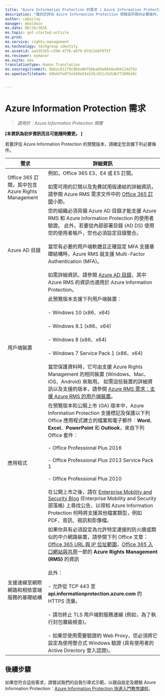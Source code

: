 ```yaml
---
title: "Azure Information Protection 的需求 | Azure Information Protection"
description: "識別您評估 Azure Information Protection 預覽版所需的必要條件。"
author: cabailey
manager: mbaldwin
ms.date: 08/29/2016
ms.topic: get-started-article
ms.prod: 
ms.service: rights-management
ms.technology: techgroup-identity
ms.assetid: aa4353e5-c5b0-47f6-a6f9-87d13e8f075f
ms.reviewer: eymanor
ms.suite: ems
translationtype: Human Translation
ms.sourcegitcommit: 6bbac611f9c8bba96fbbba69e8044e494134d792
ms.openlocfilehash: b9bb97e075e569e54e535c921c5d1db77200b20c


---
```


# Azure Information Protection 需求

>*適用於：Azure Information Protection 預覽*

**[本資訊為初步資訊而且可能隨時變更。 ]**

若要評估 Azure Information Protection 的預覽版本，請確定您具備下列必要條件。 

|需求|詳細資訊|
|---------------|--------------------|
|Office 365 訂閱，其中包含 Azure Rights Management|例如，Office 365 E3、E4 或 E5 訂閱。<br /><br />如需可用的訂閱以及免費試用版連結的詳細資訊，請參閱 Azure RMS 需求文件中的 [Office 365 訂閱](../get-started/requirements-subscriptions.md#office-365-subscription)小節。|
|Azure AD 目錄|您的組織必須具備 Azure AD 目錄才能支援 Azure RMS 和 Azure Information Protection 的使用者驗證。 此外，若要從內部部署目錄 (AD DS) 使用您的使用者帳戶，您也必須設定目錄整合。<br /><br />當您有必要的用戶端軟體且正確設定 MFA 支援基礎結構時，Azure RMS 就支援 Multi-Factor Authentication (MFA)。<br /><br />如需詳細資訊，請參閱 [Azure AD 目錄](../get-started/requirements-azure-ad.md)，其中 Azure RMS 的資訊也適用於 Azure Information Protection。|
|用戶端裝置|此預覽版本支援下列用戶端裝置︰<br /><br />- Windows 10 (x86、x64)<br /><br />- Windows 8.1 (x86、x64)<br /><br />- Windows 8 (x86、x64)<br /><br />- Windows 7 Service Pack 1 (x86、x64)<br /><br />當您保護資料時，它可由支援 Azure Rights Management 的相同裝置 (Windows、Mac、iOS、Android) 來取用。 如需這些裝置的詳細資訊以及支援的版本，請參閱 [Azure RMS 需求：支援 Azure RMS 的用戶端裝置](../get-started/requirements-client-devices.md)。|
|應用程式|在預覽版本和公開上市 (GA) 版本中，Azure Information Protection 支援標記及保護以下列 Office 應用程式建立的檔案和電子郵件︰**Word**、**Excel**、**PowerPoint** 和 **Outlook**，來自下列 Office 套件︰<br /><br />- Office Professional Plus 2016<br /><br />- Office Professional Plus 2013 Service Pack 1<br /><br />- Office Professional Plus 2010<br /><br />在公開上市之後，請在 [Enterprise Mobility and Security Blog](https://blogs.technet.microsoft.com/enterprisemobility/?product=azure-rights-management-services) (Enterprise Mobility and Security 部落格) 上尋找公告，以得知 Azure Information Protection 何時將支援其他檔案類型，例如 PDF、音訊、視訊和影像檔。|
|支援連線至網際網路和相依雲端服務的基礎結構|如果你具有必須設定為允許特定連接的防火牆或類似的中介網路裝置，請參閱下列 Office 文章：[Office 365 URL 與 IP 位址範圍](https://support.office.com/en-US/article/Office-365-URLs-and-IP-address-ranges-8548a211-3fe7-47cb-abb1-355ea5aa88a2)，[Office 365 入口網站與共用](https://support.office.com/article/Office-365-URLs-and-IP-address-ranges-8548a211-3fe7-47cb-abb1-355ea5aa88a2#BKMK_Portal-identity)一節的 **Azure Rights Management (RMS)** 的資訊<br /><br />此外：<br /><br />- 允許從 TCP 443 至 **api.informationprotection.azure.com** 的 HTTPS 流量。<br /><br />- 請勿終止 TLS 用戶端對服務連線 (例如，為了執行封包層級檢查)。 <br /><br />- 如果您使用需要驗證的 Web Proxy，您必須將它設定為使用整合式 Windows 驗證 (具有使用者的 Active Directory 登入認證)。|

## 後續步驟

如果您符合這些需求，請嘗試我們的自我引導式示範，以親自設定及體驗 Azure Information Protection︰[Azure Information Protection 快速入門教學課程](infoprotect-quick-start-tutorial.md)。




<!--HONumber=Sep16_HO1-->


